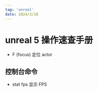 ```yaml
---
tag: 'unreal'
date: 2024/3/18
---
```


# unreal 5 操作速查手册

- F (focus) 定位 actor

## 控制台命令

- stat fps 显示 FPS
